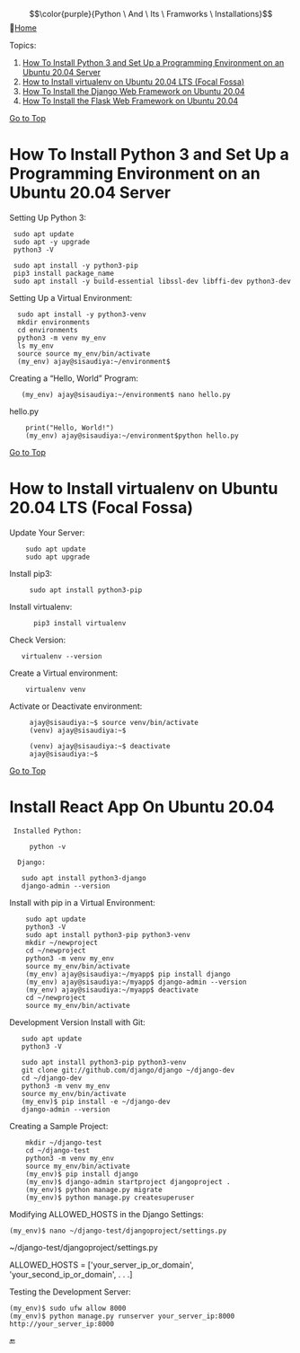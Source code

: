 $$\color{purple}{Python \ And \ Its \ Framworks \ Installations}$$
:link:[Home](all-file-links.md)     





<a name="top"></a>
Topics:

 1. [How To Install Python 3 and Set Up a Programming Environment on an Ubuntu 20.04 Server](#python_on_linux) <br>
 2. [How to Install virtualenv on Ubuntu 20.04 LTS (Focal Fossa)](#venv_on_linux) <br>
 3. [How To Install the Django Web Framework on Ubuntu 20.04](#django_on_linux) <br>
 4. [How To Install the Flask Web Framework on Ubuntu 20.04](#flash_on_linux) <br>
  
  
  
  
  
  [Go to Top](#top)
  <a name="python_on_linux">
  # How To Install Python 3 and Set Up a Programming Environment on an Ubuntu 20.04 Server
 
 
Setting Up Python 3: 
 
     sudo apt update
     sudo apt -y upgrade
     python3 -V

     sudo apt install -y python3-pip
     pip3 install package_name
     sudo apt install -y build-essential libssl-dev libffi-dev python3-dev

 
Setting Up a Virtual Environment: 
 
      sudo apt install -y python3-venv
      mkdir environments
      cd environments
      python3 -m venv my_env
      ls my_env
      source source my_env/bin/activate
      (my_env) ajay@sisaudiya:~/environment$
 
Creating a “Hello, World” Program: 
 
       (my_env) ajay@sisaudiya:~/environment$ nano hello.py
 
 
  hello.py

        print("Hello, World!")
        (my_env) ajay@sisaudiya:~/environment$python hello.py
 
 
 
 
 
 
 
 
 
  [Go to Top](#top)
  <a name="venv_on_linux">
  # How to Install virtualenv on Ubuntu 20.04 LTS (Focal Fossa)
   
   Update Your Server:
   
        sudo apt update
        sudo apt upgrade

   Install pip3:
   
         sudo apt install python3-pip
   
   Install virtualenv:
   
          pip3 install virtualenv
   
   Check Version: 
   
       virtualenv --version
   
   Create a Virtual environment: 
          
        virtualenv venv
   
   Activate or Deactivate environment: 
   
         ajay@sisaudiya:~$ source venv/bin/activate
         (venv) ajay@sisaudiya:~$
   
         (venv) ajay@sisaudiya:~$ deactivate
         ajay@sisaudiya:~$


   
   
   
   
  [Go to Top](#nodejs_on_linux)
  <a name="django_on_linux">
  # Install React App On Ubuntu 20.04
   
     Installed Python: 
   
         python -v
   
      Django: 
   
       sudo apt install python3-django
       django-admin --version
   
   
   
Install with pip in a Virtual Environment: 
   
        sudo apt update
        python3 -V
        sudo apt install python3-pip python3-venv
        mkdir ~/newproject
        cd ~/newproject
        python3 -m venv my_env
        source my_env/bin/activate
        (my_env) ajay@sisaudiya:~/myapp$ pip install django
        (my_env) ajay@sisaudiya:~/myapp$ django-admin --version
        (my_env) ajay@sisaudiya:~/myapp$ deactivate
        cd ~/newproject
        source my_env/bin/activate
   
   
Development Version Install with Git:
   
       sudo apt update
       python3 -V
   
       sudo apt install python3-pip python3-venv
       git clone git://github.com/django/django ~/django-dev
       cd ~/django-dev
       python3 -m venv my_env
       source my_env/bin/activate
       (my_env)$ pip install -e ~/django-dev
       django-admin --version
   
Creating a Sample Project: 
   
   
        mkdir ~/django-test
        cd ~/django-test 
        python3 -m venv my_env
        source my_env/bin/activate
        (my_env)$ pip install django
        (my_env)$ django-admin startproject djangoproject .
        (my_env)$ python manage.py migrate       
        (my_env)$ python manage.py createsuperuser
   
   
Modifying ALLOWED_HOSTS in the Django Settings:
   
    (my_env)$ nano ~/django-test/djangoproject/settings.py
   
   
   
~/django-test/djangoproject/settings.py

ALLOWED_HOSTS = ['your_server_ip_or_domain', 'your_second_ip_or_domain', . . .]

Testing the Development Server: 
      
     
    (my_env)$ sudo ufw allow 8000
    (my_env)$ python manage.py runserver your_server_ip:8000
    http://your_server_ip:8000
   
   
   
   
    
   
   
   
   
   
 :end:
              
